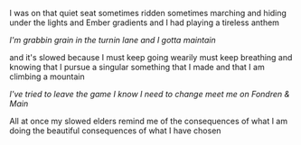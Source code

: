 I was on that quiet seat sometimes ridden
sometimes marching and hiding
under the lights and Ember gradients
and I had playing a tireless anthem

*I'm grabbin grain
in the turnin lane
and I gotta maintain*

and it's slowed because I must keep going
wearily must keep breathing and knowing
that I pursue a singular something
that I made
and that I am climbing a mountain

*I've tried to leave the game
I know I need to change
meet me on Fondren & Main*

All at once
my slowed elders
remind me of the consequences of what I am doing
the beautiful consequences of what I have chosen